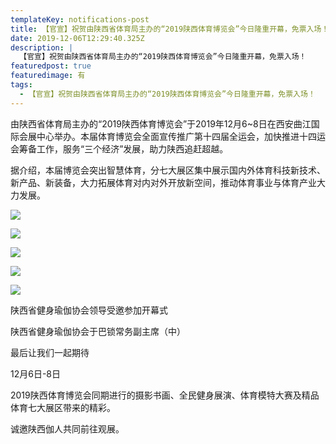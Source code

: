 ```yaml
---
templateKey: notifications-post
title: 【官宣】祝贺由陕西省体育局主办的“2019陕西体育博览会”今日隆重开幕，免票入场！
date: 2019-12-06T12:29:40.325Z
description: |
  【官宣】祝贺由陕西省体育局主办的“2019陕西体育博览会”今日隆重开幕，免票入场！
featuredpost: true
featuredimage: 有
tags:
  - 【官宣】祝贺由陕西省体育局主办的“2019陕西体育博览会”今日隆重开幕，免票入场！
---
```



​        由陕西省体育局主办的“2019陕西体育博览会”于2019年12月6~8日在西安曲江国际会展中心举办。本届体育博览会全面宣传推广第十四届全运会，加快推进十四运会筹备工作，服务“三个经济”发展，助力陕西追赶超越。
  
​        据介绍，本届博览会突出智慧体育，分七大展区集中展示国内外体育科技新技术、新产品、新装备，大力拓展体育对内对外开放新空间，推动体育事业与体育产业大力发展。

![](https://demotry.oss-cn-beijing.aliyuncs.com/%E3%80%90%E5%AE%98%E5%AE%A3%E3%80%91%E7%A5%9D%E8%B4%BA%E7%94%B1%E9%99%95%E8%A5%BF%E7%9C%81%E4%BD%93%E8%82%B2%E5%B1%80%E4%B8%BB%E5%8A%9E%E7%9A%84%E2%80%9C2019%E9%99%95%E8%A5%BF%E4%BD%93%E8%82%B2%E5%8D%9A%E8%A7%88%E4%BC%9A%E2%80%9D%E4%BB%8A%E6%97%A5%E9%9A%86%E9%87%8D%E5%BC%80%E5%B9%95%EF%BC%8C%E5%85%8D%E7%A5%A8%E5%85%A5%E5%9C%BA%EF%BC%81/1.jpg)

![](https://demotry.oss-cn-beijing.aliyuncs.com/%E3%80%90%E5%AE%98%E5%AE%A3%E3%80%91%E7%A5%9D%E8%B4%BA%E7%94%B1%E9%99%95%E8%A5%BF%E7%9C%81%E4%BD%93%E8%82%B2%E5%B1%80%E4%B8%BB%E5%8A%9E%E7%9A%84%E2%80%9C2019%E9%99%95%E8%A5%BF%E4%BD%93%E8%82%B2%E5%8D%9A%E8%A7%88%E4%BC%9A%E2%80%9D%E4%BB%8A%E6%97%A5%E9%9A%86%E9%87%8D%E5%BC%80%E5%B9%95%EF%BC%8C%E5%85%8D%E7%A5%A8%E5%85%A5%E5%9C%BA%EF%BC%81/2.jpg)

![](https://demotry.oss-cn-beijing.aliyuncs.com/%E3%80%90%E5%AE%98%E5%AE%A3%E3%80%91%E7%A5%9D%E8%B4%BA%E7%94%B1%E9%99%95%E8%A5%BF%E7%9C%81%E4%BD%93%E8%82%B2%E5%B1%80%E4%B8%BB%E5%8A%9E%E7%9A%84%E2%80%9C2019%E9%99%95%E8%A5%BF%E4%BD%93%E8%82%B2%E5%8D%9A%E8%A7%88%E4%BC%9A%E2%80%9D%E4%BB%8A%E6%97%A5%E9%9A%86%E9%87%8D%E5%BC%80%E5%B9%95%EF%BC%8C%E5%85%8D%E7%A5%A8%E5%85%A5%E5%9C%BA%EF%BC%81/3.jpg)

![](https://demotry.oss-cn-beijing.aliyuncs.com/%E3%80%90%E5%AE%98%E5%AE%A3%E3%80%91%E7%A5%9D%E8%B4%BA%E7%94%B1%E9%99%95%E8%A5%BF%E7%9C%81%E4%BD%93%E8%82%B2%E5%B1%80%E4%B8%BB%E5%8A%9E%E7%9A%84%E2%80%9C2019%E9%99%95%E8%A5%BF%E4%BD%93%E8%82%B2%E5%8D%9A%E8%A7%88%E4%BC%9A%E2%80%9D%E4%BB%8A%E6%97%A5%E9%9A%86%E9%87%8D%E5%BC%80%E5%B9%95%EF%BC%8C%E5%85%8D%E7%A5%A8%E5%85%A5%E5%9C%BA%EF%BC%81/4.jpg)

![](https://demotry.oss-cn-beijing.aliyuncs.com/%E3%80%90%E5%AE%98%E5%AE%A3%E3%80%91%E7%A5%9D%E8%B4%BA%E7%94%B1%E9%99%95%E8%A5%BF%E7%9C%81%E4%BD%93%E8%82%B2%E5%B1%80%E4%B8%BB%E5%8A%9E%E7%9A%84%E2%80%9C2019%E9%99%95%E8%A5%BF%E4%BD%93%E8%82%B2%E5%8D%9A%E8%A7%88%E4%BC%9A%E2%80%9D%E4%BB%8A%E6%97%A5%E9%9A%86%E9%87%8D%E5%BC%80%E5%B9%95%EF%BC%8C%E5%85%8D%E7%A5%A8%E5%85%A5%E5%9C%BA%EF%BC%81/5.jpg)

陕西省健身瑜伽协会领导受邀参加开幕式

陕西省健身瑜伽协会于巴锁常务副主席（中）

 

最后让我们一起期待

12月6日-8日  

2019陕西体育博览会同期进行的摄影书画、全民健身展演、体育模特大赛及精品体育七大展区带来的精彩。

诚邀陕西伽人共同前往观展。